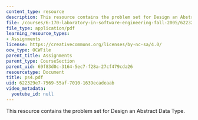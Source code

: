 ```yaml
---
content_type: resource
description: This resource contains the problem set for Design an Abstract Data Type.
file: /courses/6-170-laboratory-in-software-engineering-fall-2005/622329e7756955af70101639ecadeaab_ps4.pdf
file_type: application/pdf
learning_resource_types:
- Assignments
license: https://creativecommons.org/licenses/by-nc-sa/4.0/
ocw_type: OCWFile
parent_title: Assignments
parent_type: CourseSection
parent_uid: 69f83d0c-3164-5ec7-f28a-27cf479cda26
resourcetype: Document
title: ps4.pdf
uid: 622329e7-7569-55af-7010-1639ecadeaab
video_metadata:
  youtube_id: null
---
```

This resource contains the problem set for Design an Abstract Data Type.